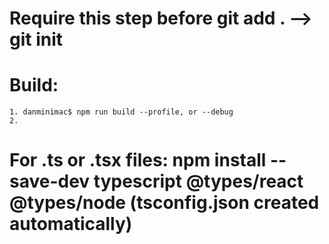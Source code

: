 # Require this step before git add . --> git init
# Build: 
    1. danminimac$ npm run build --profile, or --debug
    2.  
# For .ts or .tsx files: npm install --save-dev typescript @types/react @types/node (tsconfig.json created automatically)